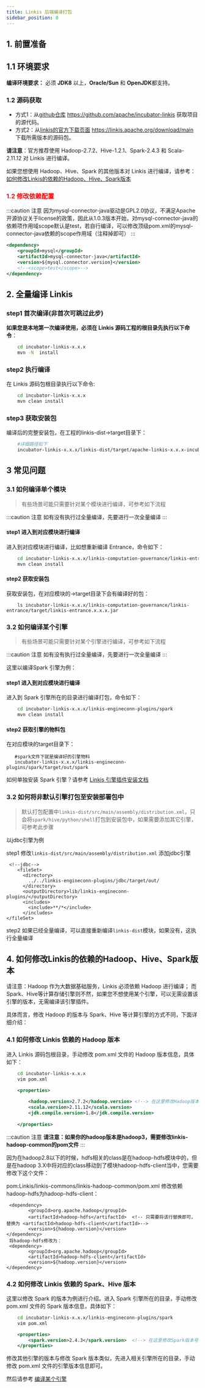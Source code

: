 ```yaml
---
title: Linkis 后端编译打包
sidebar_position: 0
---
```


## 1. 前置准备 

## 1.1 环境要求 

__编译环境要求：__  必须 **JDK8** 以上，**Oracle/Sun** 和 **OpenJDK**都支持。


### 1.2 源码获取

- 方式1：从[github仓库](https://github.com/apache/incubator-linkis) https://github.com/apache/incubator-linkis 获取项目的源代码。
- 方式2：从[linkis的官方下载页面](https://linkis.apache.org/download/main) https://linkis.apache.org/download/main 下载所需版本的源码包。

**请注意**：官方推荐使用 Hadoop-2.7.2、Hive-1.2.1、Spark-2.4.3 和 Scala-2.11.12 对 Linkis 进行编译。

如果您想使用 Hadoop、Hive、Spark 的其他版本对 Linkis 进行编译，请参考：[如何修改Linkis的依赖的Hadoop、Hive、Spark版本](#5-如何修改linkis的依赖的hadoophivespark版本)

### <font color="red">1.2 修改依赖配置</font>  
:::caution 注意
因为mysql-connector-java驱动是GPL2.0协议，不满足Apache开源协议关于license的政策，因此从1.0.3版本开始，对mysql-connector-java的依赖项作用域scope默认是test，若自行编译，可以修改顶级pom.xml的mysql-connector-java依赖的scope作用域（注释掉即可）
:::
```xml
<dependency>
    <groupId>mysql</groupId>
    <artifactId>mysql-connector-java</artifactId>
    <version>${mysql.connector.version}</version>
    <!--<scope>test</scope>-->
</dependency>
```

## 2. 全量编译 Linkis

### step1 首次编译(非首次可跳过此步)

**如果您是本地第一次编译使用，必须在 Linkis 源码工程的根目录先执行以下命令**：
```bash
    cd incubator-linkis-x.x.x
    mvn -N  install
```

### step2 执行编译
在 Linkis 源码包根目录执行以下命令:
    
```bash
    cd incubator-linkis-x.x.x
    mvn clean install

```  

### step3 获取安装包
编译后的完整安装包，在工程的linkis-dist->target目录下：

```bash
    #详细路径如下
    incubator-linkis-x.x.x/linkis-dist/target/apache-linkis-x.x.x-incubating-bin.tar.gz
```

## 3 常见问题 

### 3.1 如何编译单个模块
> 有些场景可能只需要针对某个模块进行编译，可参考如下流程 

:::caution 注意
如有没有执行过全量编译，先要进行一次全量编译
:::

#### step1 进入到对应模块进行编译     
进入到对应模块进行编译，比如想重新编译 Entrance，命令如下：
   
```bash   
    cd incubator-linkis-x.x.x/linkis-computation-governance/linkis-entrance
    mvn clean install
```

#### step2 获取安装包 
获取安装包，在对应模块的->target目录下会有编译好的包：
   
```
    ls incubator-linkis-x.x.x/linkis-computation-governance/linkis-entrance/target/linkis-entrance.x.x.x.jar
```

### 3.2 如何编译某个引擎

>有些场景可能只需要针对某个引擎进行编译，可参考如下流程 

:::caution 注意
如有没有执行过全量编译，先要进行一次全量编译
:::

这里以编译Spark 引擎为例：

#### step1 进入到对应模块进行编译           
进入到 Spark 引擎所在的目录进行编译打包，命令如下：
   
```bash   
    cd incubator-linkis-x.x.x/linkis-engineconn-plugins/spark
    mvn clean install
```
#### step2 获取引擎的物料包       
在对应模块的target目录下：

```
   #spark文件下就是编译好的引擎物料
   incubator-linkis-x.x.x/linkis-engineconn-plugins/spark/target/out/spark
```
如何单独安装 Spark 引擎？请参考 [Linkis 引擎插件安装文档](../deployment/engine-conn-plugin-installation)


### 3.2 如何将非默认引擎打包至安装部署包中 
 
> 默认打包配置中`linkis-dist/src/main/assembly/distribution.xml`，只会将`spark/hive/python/shell`打包到安装包中，如果需要添加其它引擎，可参考此步骤 

以jdbc引擎为例 

step1 修改`linkis-dist/src/main/assembly/distribution.xml` 添加jdbc引擎
```shell script
 <!--jdbc-->
    <fileSet>
      <directory>
        ../../linkis-engineconn-plugins/jdbc/target/out/
      </directory>
      <outputDirectory>lib/linkis-engineconn-plugins/</outputDirectory>
      <includes>
        <include>**/*</include>
      </includes>
</fileSet>
```
step2 如果已经全量编译，可以直接重新编译`linkis-dist`模块，如果没有，这执行全量编译

 
## 4. 如何修改Linkis的依赖的Hadoop、Hive、Spark版本

请注意：Hadoop 作为大数据基础服务，Linkis 必须依赖 Hadoop 进行编译；
而 Spark、Hive等计算存储引擎则不然，如果您不想使用某个引擎，可以无需设置该引擎的版本，无需编译该引擎插件。

具体而言，修改 Hadoop 的版本与 Spark、Hive 等计算引擎的方式不同，下面详细介绍：

### 4.1 如何修改 Linkis 依赖的 Hadoop 版本

进入 Linkis 源码包根目录，手动修改 pom.xml 文件的 Hadoop 版本信息，具体如下：

```bash
    cd incubator-linkis-x.x.x
    vim pom.xml
```

```xml
    <properties>
      
        <hadoop.version>2.7.2</hadoop.version> <!--> 在这里修改Hadoop版本号 <-->
        <scala.version>2.11.12</scala.version>
        <jdk.compile.version>1.8</jdk.compile.version>
              
    </properties>
```
:::caution 注意
**请注意：如果你的hadoop版本是hadoop3，需要修改linkis-hadoop-common的pom文件**
:::

因为在hadoop2.8以下的时候，hdfs相关的class是在hadoop-hdfs模块中的，但是在hadoop 3.X中将对应的class移动到了模块hadoop-hdfs-client当中，您需要修改下这个文件：

pom:Linkis/linkis-commons/linkis-hadoop-common/pom.xml
修改依赖hadoop-hdfs为hadoop-hdfs-client：
```
 <dependency>
        <groupId>org.apache.hadoop</groupId>
        <artifactId>hadoop-hdfs</artifactId>  <!-- 只需要将该行替换即可，替换为 <artifactId>hadoop-hdfs-client</artifactId>-->
        <version>${hadoop.version}</version>
</dependency>
 将hadoop-hdfs修改为：
 <dependency>
        <groupId>org.apache.hadoop</groupId>
        <artifactId>hadoop-hdfs-client</artifactId>
        <version>${hadoop.version}</version>
</dependency>
```

### 4.2 如何修改 Linkis 依赖的 Spark、Hive 版本

这里以修改 Spark 的版本为例进行介绍。进入 Spark 引擎所在的目录，手动修改 pom.xml 文件的 Spark 版本信息，具体如下：

```bash
    cd incubator-linkis-x.x.x/linkis-engineconn-plugins/spark
    vim pom.xml
```

```xml
    <properties>
        <spark.version>2.4.3</spark.version>  <!--> 在这里修改Spark版本号 <-->  
    </properties>
```

修改其他引擎的版本与修改 Spark 版本类似，先进入相关引擎所在的目录，手动修改 pom.xml 文件的引擎版本信息即可。

然后请参考 [编译某个引擎](#32-如何编译某个引擎)
